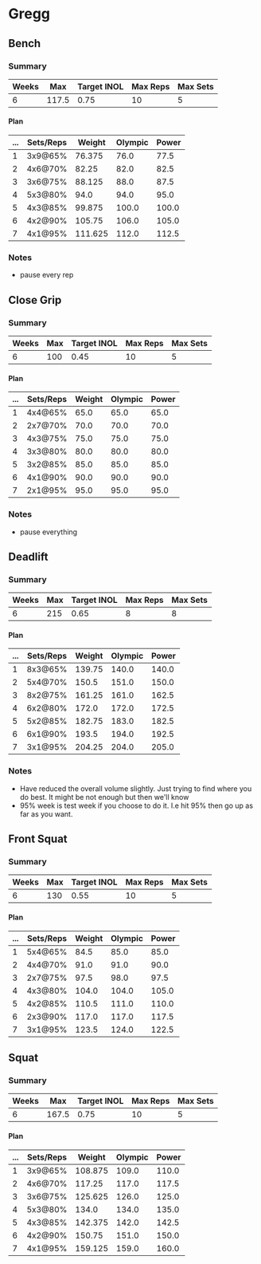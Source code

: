 # Gregg

## Bench

### Summary

Weeks | Max | Target INOL | Max Reps | Max Sets
--- | --- | --- | --- | ---
6 | 117.5 | 0.75 | 10 | 5

#### Plan

 ... | Sets/Reps | Weight | Olympic | Power
--- | --- | --- | --- | ---
1 | 3x9@65% | 76.375 | 76.0 | 77.5
2 | 4x6@70% | 82.25 | 82.0 | 82.5
3 | 3x6@75% | 88.125 | 88.0 | 87.5
4 | 5x3@80% | 94.0 | 94.0 | 95.0
5 | 4x3@85% | 99.875 | 100.0 | 100.0
6 | 4x2@90% | 105.75 | 106.0 | 105.0
7 | 4x1@95% | 111.625 | 112.0 | 112.5

### Notes

- pause every rep

## Close Grip

### Summary

Weeks | Max | Target INOL | Max Reps | Max Sets
--- | --- | --- | --- | ---
6 | 100 | 0.45 | 10 | 5

#### Plan

 ... | Sets/Reps | Weight | Olympic | Power
--- | --- | --- | --- | ---
1 | 4x4@65% | 65.0 | 65.0 | 65.0
2 | 2x7@70% | 70.0 | 70.0 | 70.0
3 | 4x3@75% | 75.0 | 75.0 | 75.0
4 | 3x3@80% | 80.0 | 80.0 | 80.0
5 | 3x2@85% | 85.0 | 85.0 | 85.0
6 | 4x1@90% | 90.0 | 90.0 | 90.0
7 | 2x1@95% | 95.0 | 95.0 | 95.0

### Notes

- pause everything

## Deadlift

### Summary

Weeks | Max | Target INOL | Max Reps | Max Sets
--- | --- | --- | --- | ---
6 | 215 | 0.65 | 8 | 8

#### Plan

 ... | Sets/Reps | Weight | Olympic | Power
--- | --- | --- | --- | ---
1 | 8x3@65% | 139.75 | 140.0 | 140.0
2 | 5x4@70% | 150.5 | 151.0 | 150.0
3 | 8x2@75% | 161.25 | 161.0 | 162.5
4 | 6x2@80% | 172.0 | 172.0 | 172.5
5 | 5x2@85% | 182.75 | 183.0 | 182.5
6 | 6x1@90% | 193.5 | 194.0 | 192.5
7 | 3x1@95% | 204.25 | 204.0 | 205.0

### Notes

- Have reduced the overall volume slightly. Just trying to find where you do best. It might be not enough but then we'll know
- 95% week is test week if you choose to do it. I.e hit 95% then go up as far as you want.

## Front Squat

### Summary

Weeks | Max | Target INOL | Max Reps | Max Sets
--- | --- | --- | --- | ---
6 | 130 | 0.55 | 10 | 5

#### Plan

 ... | Sets/Reps | Weight | Olympic | Power
--- | --- | --- | --- | ---
1 | 5x4@65% | 84.5 | 85.0 | 85.0
2 | 4x4@70% | 91.0 | 91.0 | 90.0
3 | 2x7@75% | 97.5 | 98.0 | 97.5
4 | 4x3@80% | 104.0 | 104.0 | 105.0
5 | 4x2@85% | 110.5 | 111.0 | 110.0
6 | 2x3@90% | 117.0 | 117.0 | 117.5
7 | 3x1@95% | 123.5 | 124.0 | 122.5

## Squat

### Summary

Weeks | Max | Target INOL | Max Reps | Max Sets
--- | --- | --- | --- | ---
6 | 167.5 | 0.75 | 10 | 5

#### Plan

 ... | Sets/Reps | Weight | Olympic | Power
--- | --- | --- | --- | ---
1 | 3x9@65% | 108.875 | 109.0 | 110.0
2 | 4x6@70% | 117.25 | 117.0 | 117.5
3 | 3x6@75% | 125.625 | 126.0 | 125.0
4 | 5x3@80% | 134.0 | 134.0 | 135.0
5 | 4x3@85% | 142.375 | 142.0 | 142.5
6 | 4x2@90% | 150.75 | 151.0 | 150.0
7 | 4x1@95% | 159.125 | 159.0 | 160.0

